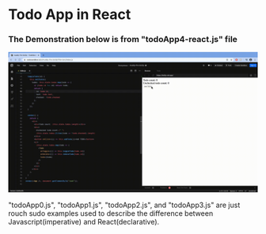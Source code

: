 # Todo App in React
### The Demonstration below is from "todoApp4-react.js" file

![](todoApp4-reactGIF.gif)


"todoApp0.js", "todoApp1.js", "todoApp2.js", and "todoApp3.js" are just rouch sudo examples used to describe the difference between Javascript(imperative) and React(declarative).


